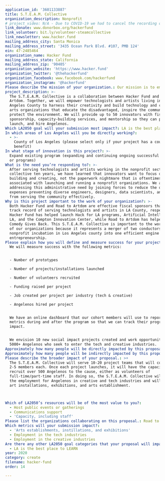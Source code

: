 ```yaml
---
application_id: '3601133887'
title: S.T.E.A.M. Collective
organization_description: Nonprofit
# project_video: N/A - Due to COVID-19 we had to cancel the recording of our project video.
link_donate: www.donorbox.org/hackerfund
link_volunteer: bit.ly/volunteer-steamcollective
link_newsletter: www.hacker.fund
mailing_address_city: Santa Monica
mailing_address_street: '3435 Ocean Park Blvd. #107, PMB 124'
ein: 47-2485464
organization_name: Hacker Fund
mailing_address_state: California
mailing_address_zip: '90405'
organization_website: 'https://www.hacker.fund'
organization_twitter: '@thehackerfund'
organization_facebook: www.facebook.com/hackerfund
organization_instagram: '@hackerfund'
Please describe the mission of your organization.: Our mission is to empower technologists to create social change.
project_description: >-
  The S.T.E.A.M. Collective is a collaboration between Hacker Fund and Road to
  Artdom. Together, we will empower technologists and artists living in Los
  Angeles County to harness their creativity and build technology and creative
  arts organizations that educate the disadvantaged, inspire the community,
  protect the environment. We will provide up to 50 innovators with fiscal
  sponsorship, capacity-building services, and mentorship so they can prototype,
  launch, and hire Angelenos. 
Which LA2050 goal will your submission most impact?: LA is the best place to CREATE
In which areas of Los Angeles will you be directly working?:
  - >-
    County of Los Angeles (please select only if your project has a countywide
    benefit)
In what stage of innovation is this project?: >-
  Expand existing program (expanding and continuing ongoing successful projects
  or programs)
What is the need you’re responding to?: >-
  After serving technologists and artists working in the nonprofit sector for a
  collective ten years, we have learned that innovators want to focus on
  building and creating, not the paperwork nightmare that is oftentimes
  associated with launching and running a nonprofit organizations. We are
  addressing this administrative need by joining forces to reduce the overhead
  expenses preventing diverse engineers, designers, data scientists, and artists
  from serving the community effectively. 
Why is this project important to the work of your organization?: >-
  Both Hacker Fund and Road to Artdom are effective fiscal sponsors that have a
  track record of serving technologists and artists in LA County, respectively.
  Hacker Fund has helped launch Hack for LA programs, Artificial Intelligence
  LA, and the Compton Innovation Center, while Road to Artdom has helped launch
  Comedy Gives Back. This S.T.E.A.M. Collective is important to the work of both
  of our organizations because it represents a merger of two conductors of
  nonprofit incubation in Los Angeles county into one efficient engine of social
  entrepreneurship. 
Please explain how you will define and measure success for your project.: >-
  We will measure success with the following metrics: 


  - Number of prototypes

  - Number of projects/installations launched

  - Number of volunteers recruited

  - Funding raised per project 

  - Job created per project per industry (tech & creative)

  - Angelenos hired per project 


  We have an online dashboard that our cohort members will use to report their
  metrics during and after the program so that we can track their progress and
  impact. 


  We envision 10 new social impact projects created and work opportunities for
  5000+ Angelenos who seek to enter the tech and creative industries. 
Approximately how many people will be directly impacted by this proposal?: '50'
Approximately how many people will be indirectly impacted by this proposal?: '5000'
Please describe the broader impact of your proposal.: >+
  The S.T.E.A.M. Collective will serve 10-20 project teams that will consist of
  2-5 members each. Once each project launches, it will have the capacity to
  recruit over 500 Angelenos to the cause, either as volunteers of
  full-time/part-time staff. In doing so, the S.T.E.A.M. Collective will procure
  the employment for Angelenos in creative and tech industries and will launch
  art installations, exhibitions, and arts establishment. 



Which of LA2050’s resources will be of the most value to you?:
  - Host public events or gatherings
  - Communications support
  - 'Capacity, including staff'
Please list the organizations collaborating on this proposal.: Road to Artdom
Which metrics will your submission impact?:
  - 'Arts establishments, instillations, and exhibitions'
  - Employment in the tech industries
  - Employment in the creative industries
Are there any other LA2050 goal categories that your proposal will impact?:
  - LA is the best place to LEARN
year: 2020
category: create
filename: hacker-fund
order: 14

---
```

